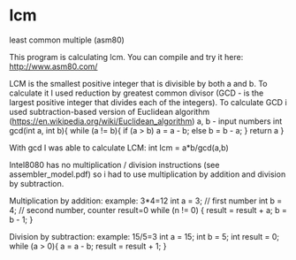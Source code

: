 # lcm

least common multiple (asm80)

This program is calculating lcm. You can compile and try it here: http://www.asm80.com/

LCM is the smallest positive integer that is divisible by both a and b.
To calculate it I used reduction by greatest common divisor (GCD - is the largest positive integer that divides each of the integers).
To calculate GCD i used subtraction-based version of Euclidean algorithm (https://en.wikipedia.org/wiki/Euclidean_algorithm)
a, b - input numbers
int gcd(int a, int b){
  while (a != b){
    if (a > b)
      a = a - b;
    else
      b = b - a;
  }
  return a
}

With gcd I was able to calculate LCM:
int lcm = a*b/gcd(a,b)

Intel8080 has no multiplication / division instructions (see assembler_model.pdf) so i had to use multiplication by addition and division by subtraction. 

Multiplication by addition:
example: 3*4=12
int a = 3; // first number
int b = 4; // second number, counter
result=0 
while (n != 0) {
  result = result + a;
  b = b - 1;
}

Division by subtraction:
example: 15/5=3
int a = 15; 
int b = 5;
int result = 0;
while (a > 0){
  a = a - b;
  result = result + 1;
}

